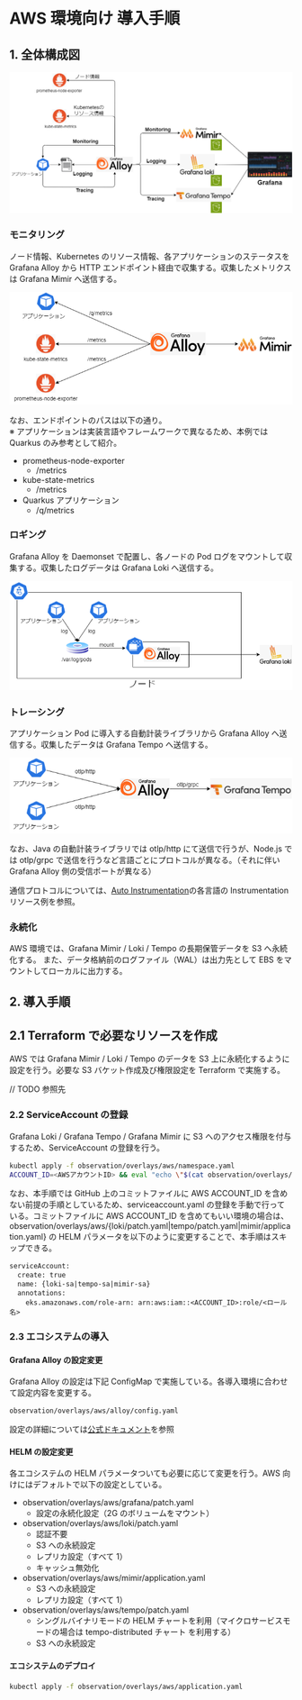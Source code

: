 # AWS 環境向け 導入手順

## 1. 全体構成図

![architecture](architecture.png)

### モニタリング

ノード情報、Kubernetes のリソース情報、各アプリケーションのステータスを Grafana Alloy から HTTP エンドポイント経由で収集する。収集したメトリクスは Grafana Mimir へ送信する。

![monitoring](monitoring.png)

なお、エンドポイントのパスは以下の通り。  
※ アプリケーションは実装言語やフレームワークで異なるため、本例では Quarkus のみ参考として紹介。

- prometheus-node-exporter
  - /metrics
- kube-state-metrics
  - /metrics
- Quarkus アプリケーション
  - /q/metrics

### ロギング

Grafana Alloy を Daemonset で配置し、各ノードの Pod ログをマウントして収集する。収集したログデータは Grafana Loki へ送信する。

![logging](logging.png)

### トレーシング

アプリケーション Pod に導入する自動計装ライブラリから Grafana Alloy へ送信する。収集したデータは Grafana Tempo へ送信する。

![tracing](tracing.png)

なお、Java の自動計装ライブラリでは otlp/http にて送信で行うが、Node.js では otlp/grpc で送信を行うなど言語ごとにプロトコルが異なる。（それに伴い Grafana Alloy 側の受信ポートが異なる）

通信プロトコルについては、[Auto Instrumentation](https://opentelemetry.io/docs/kubernetes/operator/automatic/)の各言語の Instrumentation リソース例を参照。

### 永続化

AWS 環境では、Grafana Mimir / Loki / Tempo の長期保管データを S3 へ永続化する。
また、データ格納前のログファイル（WAL）は出力先として EBS をマウントしてローカルに出力する。

## 2. 導入手順

## 2.1 Terraform で必要なリソースを作成

AWS では Grafana Mimir / Loki / Tempo のデータを S3 上に永続化するように設定を行う。必要な S3 バケット作成及び権限設定を Terraform で実施する。

// TODO 参照先

### 2.2 ServiceAccount の登録

Grafana Loki / Grafana Tempo / Grafana Mimir に S3 へのアクセス権限を付与するため、ServiceAccount の登録を行う。

```bash
kubectl apply -f observation/overlays/aws/namespace.yaml
ACCOUNT_ID=<AWSアカウントID> && eval "echo \"$(cat observation/overlays/aws/serviceaccount.yaml)\"" | kubectl apply -f -
```

なお、本手順では GitHub 上のコミットファイルに AWS ACCOUNT_ID を含めない前提の手順としているため、serviceaccount.yaml の登録を手動で行っている。コミットファイルに AWS ACCOUNT_ID を含めてもいい環境の場合は、observation/overlays/aws/{loki/patch.yaml|tempo/patch.yaml|mimir/application.yaml} の HELM パラメータを以下のように変更することで、本手順はスキップできる。

```
serviceAccount:
  create: true
  name: {loki-sa|tempo-sa|mimir-sa}
  annotations:
    eks.amazonaws.com/role-arn: arn:aws:iam::<ACCOUNT_ID>:role/<ロール名>
```

### 2.3 エコシステムの導入

#### Grafana Alloy の設定変更

Grafana Alloy の設定は下記 ConfigMap で実施している。各導入環境に合わせて設定内容を変更する。

```bash
observation/overlays/aws/alloy/config.yaml
```

設定の詳細については[公式ドキュメント](https://grafana.com/docs/alloy/latest/reference/)を参照

#### HELM の設定変更

各エコシステムの HELM パラメータついても必要に応じて変更を行う。AWS 向けにはデフォルトで以下の設定としている。

- observation/overlays/aws/grafana/patch.yaml
  - 設定の永続化設定（2G のボリュームをマウント）
- observation/overlays/aws/loki/patch.yaml
  - 認証不要
  - S3 への永続設定
  - レプリカ設定（すべて 1）
  - キャッシュ無効化
- observation/overlays/aws/mimir/application.yaml
  - S3 への永続設定
  - レプリカ設定（すべて 1）
- observation/overlays/aws/tempo/patch.yaml
  - シングルバイナリモードの HELM チャートを利用（マイクロサービスモードの場合は tempo-distributed チャート を利用する）
  - S3 への永続設定

#### エコシステムのデプロイ

```bash
kubectl apply -f observation/overlays/aws/application.yaml
```
